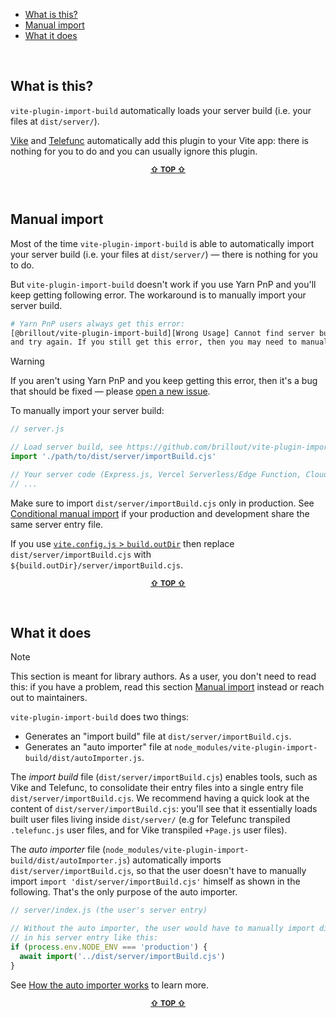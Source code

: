 - [What is this?](#what-is-this)
- [Manual import](#manual-import)
- [What it does](#what-it-does)

<br/>


## What is this?

`vite-plugin-import-build` automatically loads your server build (i.e. your files at `dist/server/`).

[Vike](https://vike.dev) and [Telefunc](https://telefunc.com) automatically add this plugin to your Vite app: there is nothing for you to do and you can usually ignore this plugin.

<p align="center"><sup><a href="#readme"><b>&#8679;</b> <b>TOP</b> <b>&#8679;</b></a></sup></p><br/>


## Manual import

Most of the time `vite-plugin-import-build` is able to automatically import your server build (i.e. your files at `dist/server/`) &mdash; there is nothing for you to do.

But `vite-plugin-import-build` doesn't work if you use Yarn PnP and you'll keep getting following error. The workaround is to manually import your server build.

```bash
# Yarn PnP users always get this error:
[@brillout/vite-plugin-import-build][Wrong Usage] Cannot find server build. (Re-)build your app
and try again. If you still get this error, then you may need to manually import the server build.
```

> [!WARNING]
> If you aren't using Yarn PnP and you keep getting this error, then it's a bug that should be fixed &mdash; please [open a new issue](https://github.com/brillout/vite-plugin-import-build/issues/new).

To manually import your server build:

```js
// server.js

// Load server build, see https://github.com/brillout/vite-plugin-import-build#manual-import
import './path/to/dist/server/importBuild.cjs'

// Your server code (Express.js, Vercel Serverless/Edge Function, Cloudflare Worker, ...)
// ...
```

Make sure to import `dist/server/importBuild.cjs` only in production. See [Conditional manual import](https://github.com/brillout/vite-plugin-import-build/issues/6) if your production and development share the same server entry file.

If you use [`vite.config.js` > `build.outDir`](https://vitejs.dev/config/build-options.html#build-outdir) then replace `dist/server/importBuild.cjs` with `${build.outDir}/server/importBuild.cjs`.

<p align="center"><sup><a href="#readme"><b>&#8679;</b> <b>TOP</b> <b>&#8679;</b></a></sup></p><br/>


## What it does

> [!NOTE]
> This section is meant for library authors. As a user, you don't need to read this: if you have a problem, read this section [Manual import](#Manual-import) instead or reach out to maintainers.

`vite-plugin-import-build` does two things:
 - Generates an "import build" file at `dist/server/importBuild.cjs`.
 - Generates an "auto importer" file at `node_modules/vite-plugin-import-build/dist/autoImporter.js`.

The *import build* file (`dist/server/importBuild.cjs`) enables tools, such as Vike and Telefunc, to consolidate their entry files into a single entry file `dist/server/importBuild.cjs`. We recommend having a quick look at the content of `dist/server/importBuild.cjs`: you'll see that it essentially loads built user files living inside `dist/server/` (e.g for Telefunc transpiled `.telefunc.js` user files, and for Vike transpiled `+Page.js` user files).

The *auto importer* file (`node_modules/vite-plugin-import-build/dist/autoImporter.js`) automatically imports `dist/server/importBuild.cjs`, so that the user doesn't have to manually import `import 'dist/server/importBuild.cjs'` himself as shown in the following. That's the only purpose of the auto importer.

```js
// server/index.js (the user's server entry)

// Without the auto importer, the user would have to manually import dist/server/importBuild.cjs
// in his server entry like this:
if (process.env.NODE_ENV === 'production') {
  await import('../dist/server/importBuild.cjs')
}
```

See [How the auto importer works](https://github.com/brillout/vite-plugin-import-build/issues/4) to learn more.

<p align="center"><sup><a href="#readme"><b>&#8679;</b> <b>TOP</b> <b>&#8679;</b></a></sup></p><br/>

